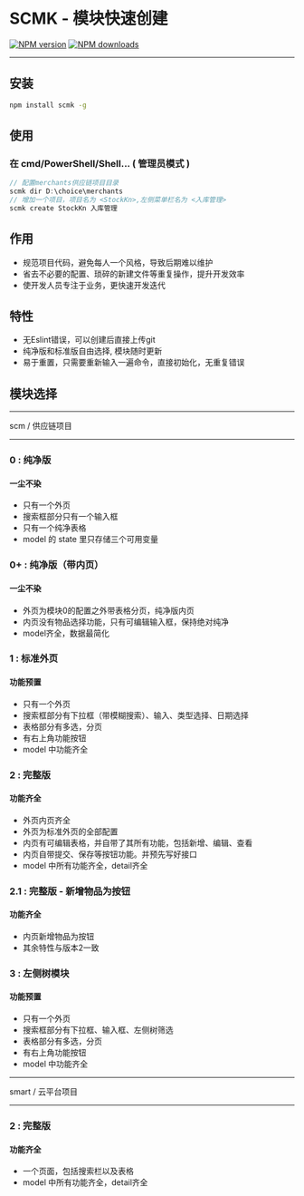 # SCMK - 模块快速创建
[![NPM version](https://img.shields.io/npm/v/scmk.svg?style=flat)](https://npmjs.org/package/scmk)
[![NPM downloads](http://img.shields.io/npm/dm/scmk.svg?style=flat)](https://npmjs.org/package/scmk)

---
## 安装

```bash
npm install scmk -g
```
## 使用
### 在 cmd/PowerShell/Shell... ( 管理员模式 )
```javascript
// 配置merchants供应链项目目录
scmk dir D:\choice\merchants
// 增加一个项目，项目名为 <StockKn>,左侧菜单栏名为 <入库管理>
scmk create StockKn 入库管理 
```
## 作用
+ 规范项目代码，避免每人一个风格，导致后期难以维护
+ 省去不必要的配置、琐碎的新建文件等重复操作，提升开发效率
+ 使开发人员专注于业务，更快速开发迭代
## 特性
+ 无Eslint错误，可以创建后直接上传git
+ 纯净版和标准版自由选择, 模块随时更新
+ 易于重置，只需要重新输入一遍命令，直接初始化，无重复错误
## 模块选择
---
scm / 供应链项目

---
### 0 : 纯净版
#### 一尘不染
+ 只有一个外页
+ 搜索框部分只有一个输入框
+ 只有一个纯净表格
+ model 的 state 里只存储三个可用变量
### 0+ : 纯净版（带内页）
#### 一尘不染
+ 外页为模块0的配置之外带表格分页，纯净版内页
+ 内页没有物品选择功能，只有可编辑输入框，保持绝对纯净
+ model齐全，数据最简化
### 1 : 标准外页
#### 功能预置
+ 只有一个外页
+ 搜索框部分有下拉框（带模糊搜索）、输入、类型选择、日期选择
+ 表格部分有多选，分页
+ 有右上角功能按钮
+ model 中功能齐全
### 2 : 完整版
#### 功能齐全
+ 外页内页齐全
+ 外页为标准外页的全部配置
+ 内页有可编辑表格，并自带了其所有功能，包括新增、编辑、查看
+ 内页自带提交、保存等按钮功能。并预先写好接口
+ model 中所有功能齐全，detail齐全
### 2.1 : 完整版  - 新增物品为按钮
#### 功能齐全
+ 内页新增物品为按钮
+ 其余特性与版本2一致
### 3 : 左侧树模块
#### 功能预置
+ 只有一个外页
+ 搜索框部分有下拉框、输入框、左侧树筛选
+ 表格部分有多选，分页
+ 有右上角功能按钮
+ model 中功能齐全
---
smart / 云平台项目

---
### 2 : 完整版
#### 功能齐全
+ 一个页面，包括搜索栏以及表格
+ model 中所有功能齐全，detail齐全